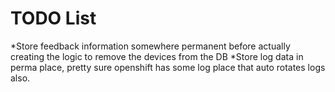# TODO List

*Store feedback information somewhere permanent before actually creating the logic to remove the devices from the DB
*Store log data in perma place, pretty sure openshift has some log place that auto rotates logs also.
